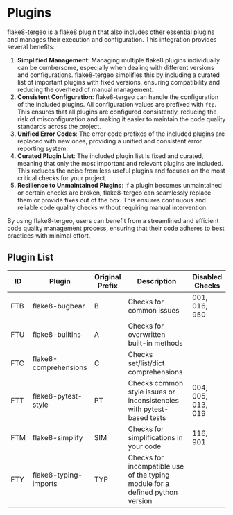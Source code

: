# Plugins

flake8-tergeo is a flake8 plugin that also includes other essential plugins and manages their execution and configuration.
This integration provides several benefits:

1. **Simplified Management**: Managing multiple flake8 plugins individually can be cumbersome,
    especially when dealing with different versions and configurations.
    flake8-tergeo simplifies this by including a curated list of important plugins with fixed versions,
    ensuring compatibility and reducing the overhead of manual management.
2. **Consistent Configuration**: flake8-tergeo can handle the configuration of the included plugins.
    All configuration values are prefixed with `ftp`.
    This ensures that all plugins are configured consistently, reducing the risk of
    misconfiguration and making it easier to maintain the code quality standards across the project.
3. **Unified Error Codes**: The error code prefixes of the included plugins are replaced with new ones,
    providing a unified and consistent error reporting system.
4. **Curated Plugin List**: The included plugin list is fixed and curated, meaning that only the
    most important and relevant plugins are included. This reduces the noise from less useful plugins
    and focuses on the most critical checks for your project.
5. **Resilience to Unmaintained Plugins**: If a plugin becomes unmaintained or certain checks are broken,
    flake8-tergeo can seamlessly replace them or provide fixes out of the box.
    This ensures continuous and reliable code quality checks without requiring manual intervention.

By using flake8-tergeo, users can benefit from a streamlined and efficient code quality
management process, ensuring that their code adheres to best practices with minimal effort.

## Plugin List

| ID | Plugin | Original Prefix | Description | Disabled Checks |
| --- | --- | --- | --- | --- |
| FTB | flake8-bugbear | B | Checks for common issues | 001, 016, 950 |
| FTU | flake8-builtins | A | Checks for overwritten built-in methods | |
| FTC | flake8-comprehensions | C | Checks set/list/dict comprehensions | |
| FTT | flake8-pytest-style | PT | Checks common style issues or inconsistencies with pytest-based tests | 004, 005, 013, 019 |
| FTM | flake8-simplify | SIM | Checks for simplifications in your code | 116, 901 |
| FTY | flake8-typing-imports | TYP | Checks for incompatible use of the typing module for a defined python version | |
